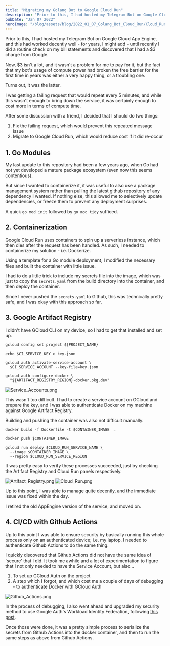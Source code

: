 ```yaml
---
title: "Migrating my Golang Bot to Google Cloud Run"
description: "Prior to this, I had hosted my Telegram Bot on Google Cloud App Engine"
pubDate: "Jan 07 2022"
heroImage: "/blog/assets/blog/2022_01_07_Golang_Bot_Cloud_Run/Cloud_Run.png"
---
```


Prior to this, I had hosted my Telegram Bot on Google Cloud App Engine, and this had worked decently well - for years, I might add - until recently I did a routine check on my bill statements and discovered that I had a $3 charge from Google. 

Now, $3 isn't a lot, and it wasn't a problem for me to pay for it, but the fact that my bot's usage of compute power had broken the free barrier for the first time in years was either a very happy thing, or a troubling one. 

Turns out, it was the latter. 

I was getting a failing request that would repeat every 5 minutes, and while this wasn't enough to bring down the service, it was certainly enough to cost more in terms of compute time. 

After some discussion with a friend, I decided that I should do two things:
1. Fix the failing request, which would prevent this repeated message issue
2. Migrate to Google Cloud Run, which would reduce cost if it did re-occur

## 1. Go Modules

My last update to this repository had been a few years ago, when Go had not yet developed a mature package ecosystem (even now this seems contentious). 

But since I wanted to containerize it, it was useful to also use a package management system rather than pulling the latest github repository of any dependency I wanted. If nothing else, this allowed me to selectively update dependencies, or freeze them to prevent any deployment surprises. 

A quick `go mod init` followed by `go mod tidy` sufficed.

## 2. Containerization

Google Cloud Run uses containers to spin up a serverless instance, which then dies after the request has been handled. As such, I needed to containerize my solution - i.e. Dockerize. 

Using a template for a Go module deployment, I modified the necessary files and built the container with little issue. 

I had to do a little trick to include my secrets file into the image, which was just to copy the `secrets.yaml` from the build directory into the container, and then deploy the container. 

Since I never pushed the `secrets.yaml` to Github, this was technically pretty safe, and I was okay with this approach so far. 

## 3. Google Artifact Registry

I didn't have GCloud CLI on my device, so I had to get that installed and set up. 

```
gcloud config set project ${PROJECT_NAME}

echo $CI_SERVICE_KEY > key.json

gcloud auth activate-service-account \
  $CI_SERVICE_ACCOUNT --key-file=key.json
  
gcloud auth configure-docker \
  "${ARTIFACT_REGISTRY_REGION}-docker.pkg.dev" 
```

![Service_Accounts.png](/assets/blog/2022_01_07_Golang_Bot_Cloud_Run/Service_Accounts.png)

This wasn't too difficult. I had to create a service account on GCloud and prepare the key, and I was able to authenticate Docker on my machine against Google Artifact Registry. 

Building and pushing the container was also not difficult manually. 

```
docker build -f Dockerfile -t $CONTAINER_IMAGE  .

docker push $CONTAINER_IMAGE

gcloud run deploy $CLOUD_RUN_SERVICE_NAME \
  --image $CONTAINER_IMAGE \
  --region $CLOUD_RUN_SERVICE_REGION
```

It was pretty easy to verify these processes succeeded, just by checking the Artifact Registry and Cloud Run panels respectively. 

![Artifact_Registry.png](/assets/blog/2022_01_07_Golang_Bot_Cloud_Run/Artifact_Registry.png)
![Cloud_Run.png](/assets/blog/2022_01_07_Golang_Bot_Cloud_Run/Cloud_Run.png)

Up to this point, I was able to manage quite decently, and the immediate issue was fixed within the day. 

I retired the old AppEngine version of the service, and moved on. 

## 4. CI/CD with Github Actions

Up to this point I was able to ensure security by basically running this whole process only on an authenticated device; i.e. my laptop. I needed to authenticate Github Actions to do the same thing. 

I quickly discovered that Github Actions did not have the same idea of 'secure' that I did. It took me awhile and a lot of experimentation to figure that I not only needed to have the Service Account, but also...

1. To set up GCloud Auth on the project
2. A step which I forgot, and which cost me a couple of days of debugging - to authenticate Docker with GCloud Auth

![Github_Actions.png](/assets/blog/2022_01_07_Golang_Bot_Cloud_Run/Github_Actions.png)

In the process of debugging, I also went ahead and upgraded my security method to use Google Auth's Workload Identity Federation, following [this post](https://cloud.google.com/blog/products/identity-security/enabling-keyless-authentication-from-github-actions).

Once those were done, it was a pretty simple process to serialize the secrets from Github Actions into the docker container, and then to run the same steps as above from Github Actions. 

